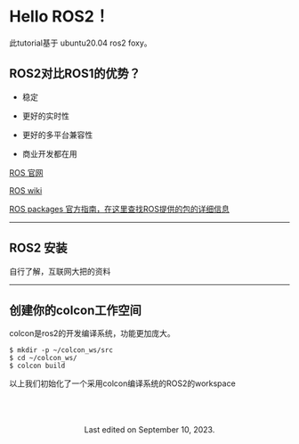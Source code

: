 # Hello ROS2！

此tutorial基于 ubuntu20.04 ros2 foxy。





## ROS2对比ROS1的优势？

- 稳定

- 更好的实时性
- 更好的多平台兼容性
- 商业开发都在用



[ROS 官网](https://ros.org/)

[ROS wiki](http://wiki.ros.org/)

[ROS packages 官方指南，在这里查找ROS提供的包的详细信息](https://index.ros.org/)

---



## ROS2 安装

自行了解，互联网大把的资料

---



## 创建你的colcon工作空间

colcon是ros2的开发编译系统，功能更加庞大。

```
$ mkdir -p ~/colcon_ws/src       
$ cd ~/colcon_ws/
$ colcon build
```

以上我们初始化了一个采用colcon编译系统的ROS2的workspace



<br>
<br>
<br>

<center>
Last edited on September 10, 2023.
</center>

<br>
<br>
<br>
